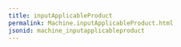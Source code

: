 ```yaml
---
title: inputApplicableProduct
permalink: Machine.inputApplicableProduct.html
jsonid: machine_inputapplicableproduct
---
```

